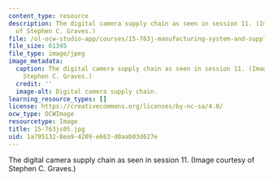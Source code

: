 ```yaml
---
content_type: resource
description: The digital camera supply chain as seen in session 11. (Image courtesy
  of Stephen C. Graves.)
file: /ol-ocw-studio-app/courses/15-763j-manufacturing-system-and-supply-chain-design-spring-2005/1a7951328ea94209e663d0aab03d627e_15-763js05.jpg
file_size: 61345
file_type: image/jpeg
image_metadata:
  caption: The digital camera supply chain as seen in session 11. (Image by Prof.
    Stephen C. Graves.)
  credit: ''
  image-alt: Digital camera supply chain.
learning_resource_types: []
license: https://creativecommons.org/licenses/by-nc-sa/4.0/
ocw_type: OCWImage
resourcetype: Image
title: 15-763js05.jpg
uid: 1a795132-8ea9-4209-e663-d0aab03d627e
---
```

The digital camera supply chain as seen in session 11. (Image courtesy of Stephen C. Graves.)